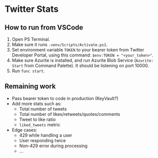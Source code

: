 # Twitter Stats

## How to run from VSCode

1. Open PS Terminal.
1. Make sure it runs `.venv/Scripts/Activate.ps1`.
1. Set environment variable `TOKEN` to your bearer token from Twitter Developer Portal, using this command:
`$env:TOKEN = "<your_token>"`.
1. Make sure Azurite is installed, and run Azurite Blob Service (`Azurite: Start` from Command Palette). It should be listening on port 10000.
1. Run `func start`.

## Remaining work
* Pass bearer token to code in production (KeyVault?)
* Add more stats such as:
  * Total number of tweets
  * Total number of likes/retweets/quotes/comments
  * Tweet to like ratio
  * `liked_tweets` metric
* Edge cases:
  * 429 while handling a user
  * User responding twice
  * Non-429 error during processing
  * ...
